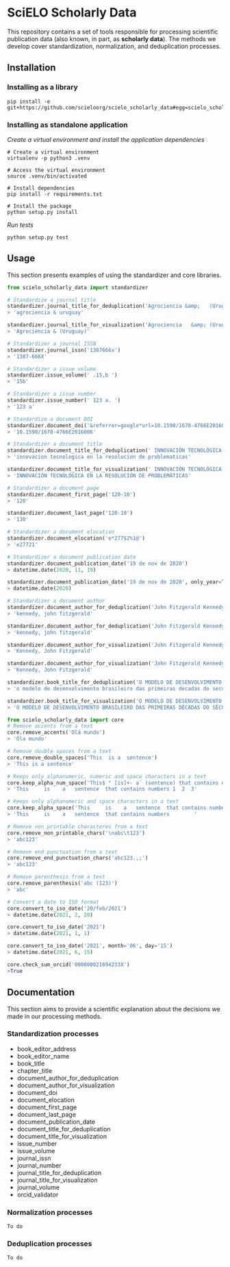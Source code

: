 # SciELO Scholarly Data
This repository contains a set of tools responsible for processing scientific publication data (also known, in part, as **scholarly data**). The methods we develop cover standardization, normalization, and deduplication processes.

## Installation

### Installing as a library
```shell
pip install -e git+https://github.com/scieloorg/scielo_scholarly_data#egg=scielo_scholarly_data
```

### Installing as standalone application

_Create a virtual environment and install the application dependencies_
```shell
# Create a virtual environment
virtualenv -p python3 .venv

# Access the virtual environment
source .venv/bin/activated

# Install dependencies
pip install -r requirements.txt

# Install the package
python setup.py install
```

_Run tests_
```
python setup.py test
```


## Usage
This section presents examples of using the standardizer and core libraries.
```python
from scielo_scholarly_data import standardizer

# Standardize a journal title
standardizer.journal_title_for_deduplication('Agrociencia &amp;   (Uruguay)')
> 'agrociencia & uruguay'

standardizer.journal_title_for_visualization('Agrociencia   &amp; (Uruguay)')
> 'Agrociencia & (Uruguay)'

# Standardizer a journal ISSN
standardizer.journal_issn('1387666x')
> '1387-666X'

# Standardizer a issue volume
standardizer.issue_volume(' .15,b ')
> '15b'

# Standardizer a issue number
standardizer.issue_number(' 123 a. ')
> '123 a'

# Standardize a document DOI
standardizer.document_doi('&referrer=google*url=10.1590/1678-4766E2016006')
> '10.1590/1678-4766E2016006'

# Standardizer a document title
standardizer.document_title_for_deduplication(' INNOVACIÓN TECNOLÓGICA EN LA RESOLUCIÓN DE PROBLEMÁTICAS ')
> 'innovacion tecnologica en la resolucion de problematicas'

standardizer.document_title_for_visualization(' INNOVACIÓN TECNOLÓGICA EN LA RESOLUCIÓN DE PROBLEMÁTICAS ')
> 'INNOVACIÓN TECNOLÓGICA EN LA RESOLUCIÓN DE PROBLEMÁTICAS'

# Standardizer a document page
standardizer.document_first_page('120-10')
> '120'

standardizer.document_last_page('120-10')
> '130'

# Standardizer a document elocation
standardizer.document_elocation('e*277$2%1@')
> 'e27721'

# Standardizer a document publication date
standardizer.document_publication_date('19 de nov de 2020')
> datetime.date(2020, 11, 19)

standardizer.document_publication_date('19 de nov de 2020', only_year=True)
> datetime.date(2020)

# Standardizer a document author
standardizer.document_author_for_deduplication('John Fitzgerald Kennedy')
> 'kennedy, john fitzgerald'

standardizer.document_author_for_deduplication('John Fitzgerald Kennedy', surname_first=True)
> 'kennedy, john fitzgerald'

standardizer.document_author_for_visualization('John Fitzgerald Kennedy')
> 'Kennedy, John Fitzgerald'

standardizer.document_author_for_visualization('John Fitzgerald Kennedy', surname_first=True)
> 'Kennedy, John Fitzgerald'

standardizer.book_title_for_deduplication('O MODELO DE DESENVOLVIMENTO BRASILEIRO DAS PRIMEIRAS DÉCADAS DO SÉCULO XXI: &#60; APORTES PARA O DEBATE', remove_special_char=False)
> 'o modelo de desenvolvimento brasileiro das primeiras decadas do seculo xxi: < aportes para o debate'

standardizer.book_title_for_visualization('O MODELO DE DESENVOLVIMENTO BRASILEIRO DAS PRIMEIRAS DÉCADAS DO SÉCULO XXI: &#60; APORTES PARA O DEBATE', remove_special_char=False)
> 'O MODELO DE DESENVOLVIMENTO BRASILEIRO DAS PRIMEIRAS DÉCADAS DO SÉCULO XXI: APORTES PARA O DEBATE'

from scielo_scholarly_data import core
# Remove accents from a text
core.remove_accents('Olá mundo')
> 'Ola mundo'

# Remove double spaces from a text
core.remove_double_spaces('This  is a  sentence')
> 'This is a sentence'

# Keeps only alphanumeric, numeric and space characters in a text
core.keep_alpha_num_space('This$ ° [is]+- a´ (sentence) that contains numbers 1, 2, 3')
> 'This     is    a   sentence  that contains numbers 1  2  3'

# Keeps only alphanumeric and space characters in a text
core.keep_alpha_space('This     is    a   sentence  that contains numbers 1  2  3')
> 'This     is    a   sentence  that contains numbers        '

# Remove non printable characteres from a text
core.remove_non_printable_chars('\nabc\t123')
> 'abc123'

# Remove end punctuation from a text
core.remove_end_punctuation_chars('abc123.,;')
> 'abc123'

# Remove parenthesis from a text
core.remove_parenthesis('abc (123)')
> 'abc'

# Convert a date to ISO format
core.convert_to_iso_date('20/feb/2021')
> datetime.date(2021, 2, 20)

core.convert_to_iso_date('2021')
> datetime.date(2021, 1, 1)

core.convert_to_iso_date('2021', month='06', day='15')
> datetime.date(2021, 6, 15)

core.check_sum_orcid('000000021694233X')
>True

```

## Documentation
This section aims to provide a scientific explanation about the decisions we made in our processing methods.

### Standardization processes
- book_editor_address
- book_editor_name
- book_title
- chapter_title
- document_author_for_deduplication
- document_author_for_visualization
- document_doi
- document_elocation
- document_first_page
- document_last_page
- document_publication_date
- document_title_for_deduplication
- document_title_for_visualization
- issue_number
- issue_volume
- journal_issn
- journal_number
- journal_title_for_deduplication
- journal_title_for_visualization
- journal_volume
- orcid_validator


### Normalization processes
`To do`

### Deduplication processes
`To do`
